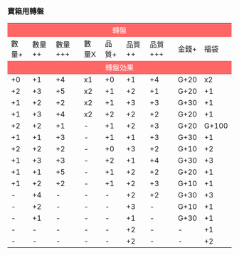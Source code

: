 <h3>寶箱用轉盤</h3>

<!-- This table made by Excel -->
<!-- If you want to modify this table -->
<!-- You can add rows and columns manually -->
<!-- <tr> for rows and <td> for columns -->
<!-- Or go to Repositories of This Wiki -->
<!-- Then go into the folder wiki/en/table_of_contents/excels -->
<!-- Modify data through Excel (don't forget to upload the Excel file to the excels folder) -->

<table>
    <tr>
        <td colspan="9" bgcolor="#ff6666" style="color:#ffffff" align="center">轉盤</td>
    </tr>
    <tr>
        <td>數量+</td>
        <td>數量++</td>
        <td>數量+++</td>
        <td>數量X</td>
        <td>品質+</td>
        <td>品質++</td>
        <td>品質+++</td>
        <td>金錢+</td>
        <td>福袋</td>
    </tr>
    <tr>
        <td colspan="9" bgcolor="#ff6666" style="color:#ffffff" align="center">轉盤効果</td>
    </tr>
    <tr>
        <td>+0</td>
        <td>+1</td>
        <td>+4</td>
        <td>x1</td>
        <td>+0</td>
        <td>+1</td>
        <td>+4</td>
        <td>G+20</td>
        <td>x2</td>
    </tr>
    <tr>
        <td>+2</td>
        <td>+3</td>
        <td>+5</td>
        <td>x2</td>
        <td>+1</td>
        <td>+2</td>
        <td>+1</td>
        <td>G+20</td>
        <td>+1</td>
    </tr>
    <tr>
        <td>+1</td>
        <td>+2</td>
        <td>+2</td>
        <td>x2</td>
        <td>+1</td>
        <td>+3</td>
        <td>+3</td>
        <td>G+30</td>
        <td>+1</td>
    </tr>
    <tr>
        <td>+1</td>
        <td>+3</td>
        <td>+4</td>
        <td>x2</td>
        <td>+2</td>
        <td>+2</td>
        <td>+2</td>
        <td>G+20</td>
        <td>+1</td>
    </tr>
    <tr>
        <td>+2</td>
        <td>+2</td>
        <td>+1</td>
        <td>-</td>
        <td>+1</td>
        <td>+2</td>
        <td>+3</td>
        <td>G+20</td>
        <td>G+100</td>
    </tr>
    <tr>
        <td>+1</td>
        <td>+1</td>
        <td>+3</td>
        <td>-</td>
        <td>+1</td>
        <td>+1</td>
        <td>+3</td>
        <td>G+30</td>
        <td>+1</td>
    </tr>
    <tr>
        <td>+2</td>
        <td>+2</td>
        <td>+2</td>
        <td>-</td>
        <td>+0</td>
        <td>+3</td>
        <td>+2</td>
        <td>G+10</td>
        <td>+2</td>
    </tr>
    <tr>
        <td>+1</td>
        <td>+3</td>
        <td>+3</td>
        <td>-</td>
        <td>+2</td>
        <td>+1</td>
        <td>+4</td>
        <td>G+30</td>
        <td>+3</td>
    </tr>
    <tr>
        <td>+1</td>
        <td>+1</td>
        <td>+5</td>
        <td>-</td>
        <td>+1</td>
        <td>+2</td>
        <td>+2</td>
        <td>G+20</td>
        <td>+1</td>
    </tr>
    <tr>
        <td>+1</td>
        <td>+2</td>
        <td>+2</td>
        <td>-</td>
        <td>+1</td>
        <td>+2</td>
        <td>+3</td>
        <td>G+10</td>
        <td>+1</td>
    </tr>
    <tr>
        <td>-</td>
        <td>+4</td>
        <td>-</td>
        <td>-</td>
        <td>-</td>
        <td>+2</td>
        <td>+2</td>
        <td>G+30</td>
        <td>+3</td>
    </tr>
    <tr>
        <td>-</td>
        <td>+2</td>
        <td>-</td>
        <td>-</td>
        <td>-</td>
        <td>+3</td>
        <td>-</td>
        <td>G+10</td>
        <td>+1</td>
    </tr>
    <tr>
        <td>-</td>
        <td>+1</td>
        <td>-</td>
        <td>-</td>
        <td>-</td>
        <td>+1</td>
        <td>-</td>
        <td>G+30</td>
        <td>+1</td>
    </tr>
    <tr>
        <td>-</td>
        <td>-</td>
        <td>-</td>
        <td>-</td>
        <td>-</td>
        <td>+2</td>
        <td>-</td>
        <td>-</td>
        <td>+1</td>
    </tr>
    <tr>
        <td>-</td>
        <td>-</td>
        <td>-</td>
        <td>-</td>
        <td>-</td>
        <td>+2</td>
        <td>-</td>
        <td>-</td>
        <td>+2</td>
    </tr>
</table>
